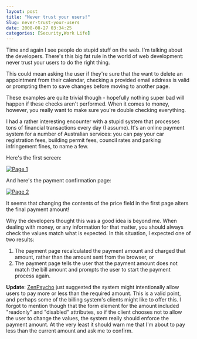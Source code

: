 ```yaml
---
layout: post
title: "Never trust your users!"
Slug: never-trust-your-users
date: 2008-08-27 03:34:25
categories: [Security,Work Life]
---
```

Time and again I see people do stupid stuff on the web. I'm talking about the developers. There's this big fat rule in the world of web development: never trust your users to do the right thing.

This could mean asking the user if they're sure that the want to delete an appointment from their calendar, checking a provided email address is valid or prompting them to save changes before moving to another page.

These examples are quite trivial though - hopefully nothing super bad will happen if these checks aren't performed. When it comes to money, however, you really want to make sure you're double checking everything.

I had a rather interesting encounter with a stupid system that processes tons of financial transactions every day (I assume). It's an online payment system for a number of Australian services: you can pay your car registration fees, building permit fees, council rates and parking infringement fines, to name a few.

Here's the first screen:

[![](/wp-content/uploads/2008/08/page1-300x184.png "Page 1")](https://bendechrai.com/wp-content/uploads/2008/08/page1.png)

And here's the payment confirmation page:

[![](/wp-content/uploads/2008/08/page2-300x184.png "Page 2")](https://bendechrai.com/wp-content/uploads/2008/08/page2.png)

It seems that changing the contents of the price field in the first page alters the final payment amount!

Why the developers thought this was a good idea is beyond me. When dealing with money, or any information for that matter, you should always check the values match what is expected. In this situation, I expected one of two results:

1. The payment page recalculated the payment amount and charged that amount, rather than the amount sent from the browser, or
2. The payment page tells the user that the payment amount does not match the bill amount and prompts the user to start the payment process again.

**Update**: [ZenPsycho](http://bustingseams.blogspot.com/) just suggested the system might intentionally allow users to pay more or less than the required amount. This is a valid point, and perhaps some of the billing system's clients might like to offer this. I forgot to mention though that the form element for the amount included "readonly" and "disabled" attributes, so if the client chooses not to allow the user to change the values, the system really should enforce the payment amount. At the very least it should warn me that I'm about to pay less than the current amount and ask me to confirm.
